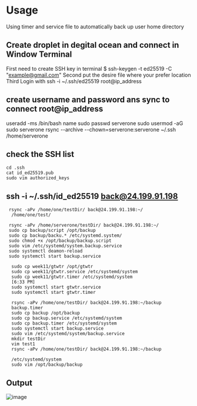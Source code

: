 # Usage
Using timer and service file to automatically back up user home directory


## Create droplet in degital ocean  and connect in Window Terminal

   First need to create SSH key in terminal  $ ssh-keygen -t ed25519 -C "example@gmail.com"
   Second put the desire file where your prefer location
   Third Login with ssh -i ~/.ssh/ed25519 root@ip_address
   
 ## create username and password ans sync to connect root@ip_address
 
   useradd -ms /bin/bash  name
   sudo passwd serverone
   sudo usermod -aG sudo serverone
   rsync --archive --chown=serverone:serverone ~/.ssh /home/serverone

## check the SSH list
    cd .ssh
    cat id_ed25519.pub
    sudo vim authorized_keys

## ssh -i ~/.ssh/id_ed25519 back@24.199.91.198
     rsync -aPv /home/one/testDir/ back@24.199.91.198:~/
      /home/one/test/
      
     rsync -aPv /home/serverone/testDir/ back@24.199.91.198:~/
     sudo cp backup/script /opt/backup
     sudo cp backup/backu.* /etc/systemd.system/
     sudo chmod +x /opt/backup/backup.script
     sudo vim /etc/systemd/system.backup.service
     sudo systemctl deamon-reload
     sudo systemctl start backup.service

      sudo cp week11/gtwtr /opt/gtwtr
      sudo cp week11/gtwtr.service /etc/systemd/system
      sudo cp week11/gtwtr.timer /etc/systemd/system
      [6:33 PM]
      sudo systemctl start gtwtr.service
      sudo systemctl start gtwtr.timer

      rsync -aPv /home/one/testDir/ back@24.199.91.198:~/backup
      backup.timer
      sudo cp backup /opt/backup
      sudo cp backup.service /etc/systemd/system
      sudo cp backup.timer /etc/systemd/system
      sudo systemctl start backup.service
      sudo vim /etc/systemd/system/backup.service
      mkdir testDir
      vim test1
      rsync -aPv /home/one/testDir/ back@24.199.91.198:~/backup

      /etc/systemd/system
      sudo vim /opt/backup/backup
      
 ## Output
![image](https://user-images.githubusercontent.com/59521385/203682653-bb04c0d4-1d97-4f78-86db-093001e68331.png)



